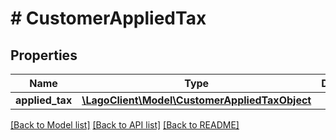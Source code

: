 # # CustomerAppliedTax

## Properties

Name | Type | Description | Notes
------------ | ------------- | ------------- | -------------
**applied_tax** | [**\LagoClient\Model\CustomerAppliedTaxObject**](CustomerAppliedTaxObject.md) |  |

[[Back to Model list]](../../README.md#models) [[Back to API list]](../../README.md#endpoints) [[Back to README]](../../README.md)
